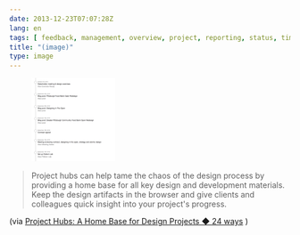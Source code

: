 ```yaml
---
date: 2013-12-23T07:07:28Z
lang: en
tags: [ feedback, management, overview, project, reporting, status, timeline ]
title: "(image)"
type: image
---
```


<figure>
<a
href="https://hugo.ferreira.cc/project-hubs-can-help-tame-the-chaos-of-the-design/attachment/261/"
rel="attachment"><img
src="tumblr_my8hjtO5El1qz82meo1_1280-150x150.png"
width="150" height="150" /></a></figure>

> Project hubs can help tame the chaos of the design process by
> providing a home base for all key design and development materials.
> Keep the design artifacts in the browser and give clients and
> colleagues quick insight into your project's progress.

(via [Project Hubs: A Home Base for Design Projects ◆ 24
ways](http://24ways.org/2013/project-hubs/) )

